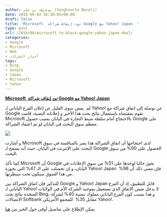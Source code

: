 ```yaml
---
author: يوغرطة بن علي (Youghourta Benali)
date: 2010-08-03 16:38:05+00:00
draft: false
title: 'Microsoft  تود إيقاف شراكة Google مع Yahoo! Japan  '
type: post
url: /2010/08/microsoft-to-block-google-yahoo-japan-deal/
categories:
- Google
- Microsoft
- Web
- أخبار الشركات
tags:
- Bing
- Google
- Japan
- Microsoft
- Yahoo
---
```


**[Microsoft  تود إيقاف شراكة Google مع Yahoo! Japan](it-scoop.com/2010/08/microsoft-to-Block-Google-Yahoo-Japan-Deal)**




لم  يمض سوى القليل عن إعلان الفرع الياباني لـ Yahoo! عن توصله إلى اتفاق شراكة مع Google تقوم بمقتضاه باستعمال نتائج بحث هذا الأخير و إعلاناته النصية، قامت Microsoft بالاحتجاج أمام سلطة ضبط التجارة في اليابان بسبب حصول Google على معظم سوق البحث في اليابان لو تم اعتماد الشراكة.




[![](http://www.it-scoop.com/wp-content/uploads/2010/08/yahoo_logo.png)
](it-scoop.com/2010/08/microsoft-to-Block-Google-Yahoo-Japan-Deal)


و أشارت Microsoft لدى احتجاجها أن اتفاق الشراكة هذا يضر بالمنافسة في سوق البحث على الإنترنت في اليابان. حيث أنه يسمح لـ Google الحصول على 90% من سوق البحث.

كما تأكد Microsoft أن Google تحوز حاليا لوحدها على 51% من سوق الإعلانات في اليابان، و إن تحصلت على الـ 47% التي بحوزة Yahoo! Japan  فإن معنى ذلك أن 98% من هذا السوق سيكون تحت سيطرتها.

للتذكير فإن اتفاق الشراكة بين Google و Yahoo! Japan قابل للتطبيق، إذ أن الفرع الياباني لـ Yahoo! لا يدخل ضمن الاتفاق الذي تستعمل بموجبه الشركة الأم في الولايات المتحدة نتائج بحث Bing، و هذا بسبب كون الفرع الياباني مملوك بنسبة 40% لشركة الاتصالات Softbank مقابل 35%  للمجمع الأمريكي Yahoo!.

يمكن الإطلاع على تفاصيل أوفى حول الخبر من [هنا](http://www.pcworld.com/businesscenter/article/202283/microsoft_will_try_to_block_googleyahoo_japan_deal.html)
